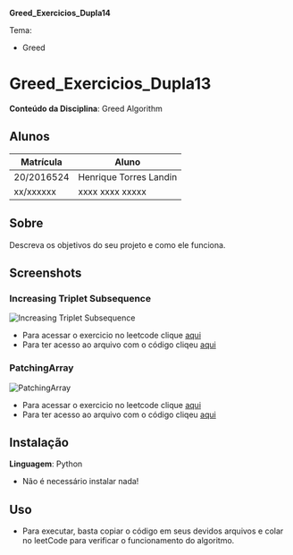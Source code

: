 **Greed_Exercicios_Dupla14** 

Tema:
 - Greed

# Greed_Exercicios_Dupla13

**Conteúdo da Disciplina**: Greed Algorithm

## Alunos
|Matrícula | Aluno |
| -- | -- |
| 20/2016524  |  Henrique Torres Landin |
| xx/xxxxxx  |  xxxx xxxx xxxxx |

## Sobre 
Descreva os objetivos do seu projeto e como ele funciona. 

## Screenshots
### Increasing Triplet Subsequence
![Increasing Triplet Subsequence](https://github.com/projeto-de-algoritmos/Greed_Exercicios_Dupla14/assets/102327244/18b42071-1409-4543-b728-0714c63994fa)
- Para acessar o exercicio no leetcode clique [aqui](https://leetcode.com/problems/increasing-triplet-subsequence/)
- Para ter acesso ao arquivo com o código cliqeu [aqui](https://github.com/projeto-de-algoritmos/Greed_Exercicios_Dupla14/blob/master/exercicios/increasingTripletSubsequence.py)

### PatchingArray
![PatchingArray](https://github.com/projeto-de-algoritmos/Greed_Exercicios_Dupla14/assets/102327244/109c85e1-3d2b-4956-b424-7723828718bc)
- Para acessar o exercicio no leetcode clique [aqui](https://leetcode.com/problems/patching-array/)
- Para ter acesso ao arquivo com o código cliqeu [aqui](https://github.com/projeto-de-algoritmos/Greed_Exercicios_Dupla14/blob/master/exercicios/patchingArray.py)

## Instalação 
**Linguagem**: Python
- Não é necessário instalar nada!

## Uso 
- Para executar, basta copiar o código em seus devidos arquivos e colar no leetCode para verificar o funcionamento do algoritmo.
